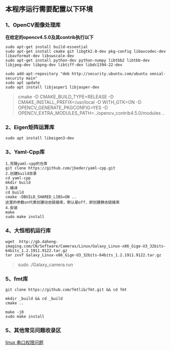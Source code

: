 ## 本程序运行需要配置以下环境

### 1、OpenCV图像处理库

**在给定的opencv4.5.0及其contrib执行以下**
~~~
sudo apt-get install build-essential    
sudo apt-get install cmake git libgtk2.0-dev pkg-config libavcodec-dev libavformat-dev libswscale-dev 
sudo apt-get install python-dev python-numpy libtbb2 libtbb-dev libjpeg-dev libpng-dev libtiff-dev libdc1394-22-dev

sudo add-apt-repository "deb http://security.ubuntu.com/ubuntu xenial-security main"
sudo apt update
sudo apt install libjasper1 libjasper-dev
~~~


>cmake -D CMAKE_BUILD_TYPE=RELEASE -D CMAKE_INSTALL_PREFIX=/usr/local -D WITH_GTK=ON -D OPENCV_GENERATE_PKGCONFIG=YES -D OPENCV_EXTRA_MODULES_PATH=../opencv_contrib4.5.0/modules ..




### 2、Eigen矩阵运算库

~~~shell
sudo apt install libeigen3-dev
~~~

### 3、Yaml-Cpp库

~~~
1.克隆yaml-cpp的仓库
git clone https://github.com/jbeder/yaml-cpp.git
2.创建build目录
cd yaml-cpp
mkdir build
3.编译
cd build
cmake -DBUILD_SHARED_LIBS=ON ..
这里的参数on代表创建动态链接库，默认是off，即创建静态链接库
4.安装
make
sudo make install
~~~
### 4、大恒相机运行库

~~~
wget  http://gb.daheng-imaging.com/CN/Software/Cameras/Linux/Galaxy_Linux-x86_Gige-U3_32bits-64bits_1.2.1911.9122.tar.gz
tar zxvf Galaxy_Linux-x86_Gige-U3_32bits-64bits_1.2.1911.9122.tar.gz
~~~
>sudo ./Galaxy_camera.run

### 5、fmt库
~~~
git clone https://github.com/fmtlib/fmt.git && cd fmt

mkdir _build && cd _build
cmake ..

make -j8
sudo make install
~~~

### 5、其他常见问题收录区
[linux 串口权限问题](https://blog.csdn.net/itas109/article/details/83027431)